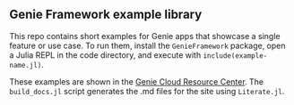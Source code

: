 ## Genie Framework example library

This repo contains short examples for Genie apps that showcase a single feature or use case. To run them, install the `GenieFramework` package, open a Julia REPL in the code directory, and execute with `include(example-name.jl)`.

These examples are shown in the [Genie Cloud Resource Center](https://learn.geniecloud.io). The `build_docs.jl` script generates the .md files for the site using `Literate.jl`.
